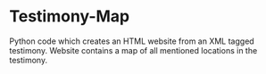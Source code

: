 # Testimony-Map
Python code which creates an HTML website from an XML tagged testimony. Website contains a map of all mentioned locations in the testimony.
